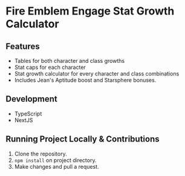 # Fire Emblem Engage Stat Growth Calculator

## Features
- Tables for both character and class growths
- Stat caps for each character
- Stat growth calculator for every character and class combinations
- Includes Jean's Aptitude boost and Starsphere bonuses.

## Development
- TypeScript
- NextJS

## Running Project Locally & Contributions
1. Clone the repository.
2. `npm install` on project directory.
3. Make changes and pull a request.
